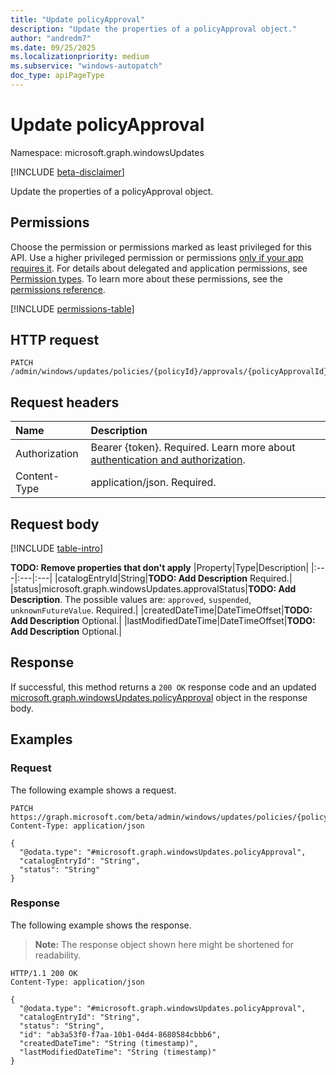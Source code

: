 ```yaml
---
title: "Update policyApproval"
description: "Update the properties of a policyApproval object."
author: "andredm7"
ms.date: 09/25/2025
ms.localizationpriority: medium
ms.subservice: "windows-autopatch"
doc_type: apiPageType
---
```


# Update policyApproval

Namespace: microsoft.graph.windowsUpdates

[!INCLUDE [beta-disclaimer](../../includes/beta-disclaimer.md)]

Update the properties of a policyApproval object.

## Permissions

Choose the permission or permissions marked as least privileged for this API. Use a higher privileged permission or permissions [only if your app requires it](/graph/permissions-overview#best-practices-for-using-microsoft-graph-permissions). For details about delegated and application permissions, see [Permission types](/graph/permissions-overview#permission-types). To learn more about these permissions, see the [permissions reference](/graph/permissions-reference).

<!-- {
  "blockType": "permissions",
  "name": "windowsupdates-policyapproval-update-permissions"
}
-->
[!INCLUDE [permissions-table](../includes/permissions/windowsupdates-policyapproval-update-permissions.md)]

## HTTP request

<!-- {
  "blockType": "ignored"
}
-->
``` http
PATCH /admin/windows/updates/policies/{policyId}/approvals/{policyApprovalId}
```

## Request headers

|Name|Description|
|:---|:---|
|Authorization|Bearer {token}. Required. Learn more about [authentication and authorization](/graph/auth/auth-concepts).|
|Content-Type|application/json. Required.|

## Request body

[!INCLUDE [table-intro](../../includes/update-property-table-intro.md)]


**TODO: Remove properties that don't apply**
|Property|Type|Description|
|:---|:---|:---|
|catalogEntryId|String|**TODO: Add Description** Required.|
|status|microsoft.graph.windowsUpdates.approvalStatus|**TODO: Add Description**. The possible values are: `approved`, `suspended`, `unknownFutureValue`. Required.|
|createdDateTime|DateTimeOffset|**TODO: Add Description** Optional.|
|lastModifiedDateTime|DateTimeOffset|**TODO: Add Description** Optional.|



## Response

If successful, this method returns a `200 OK` response code and an updated [microsoft.graph.windowsUpdates.policyApproval](../resources/windowsupdates-policyapproval.md) object in the response body.

## Examples

### Request

The following example shows a request.
<!-- {
  "blockType": "request",
  "name": "update_policyapproval"
}
-->
``` http
PATCH https://graph.microsoft.com/beta/admin/windows/updates/policies/{policyId}/approvals/{policyApprovalId}
Content-Type: application/json

{
  "@odata.type": "#microsoft.graph.windowsUpdates.policyApproval",
  "catalogEntryId": "String",
  "status": "String"
}
```


### Response

The following example shows the response.
>**Note:** The response object shown here might be shortened for readability.
<!-- {
  "blockType": "response",
  "truncated": true
}
-->
``` http
HTTP/1.1 200 OK
Content-Type: application/json

{
  "@odata.type": "#microsoft.graph.windowsUpdates.policyApproval",
  "catalogEntryId": "String",
  "status": "String",
  "id": "ab3a53f0-f7aa-10b1-04d4-8680584cbbb6",
  "createdDateTime": "String (timestamp)",
  "lastModifiedDateTime": "String (timestamp)"
}
```

